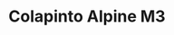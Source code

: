 ---
title: 'Colapinto Alpine M3'
category: 0_recientes
designSlug: 171-389-colapinto-2025-m3
image: '/products/idolos/colapinto-alpine-m3/principal.jpg'
imageHover: '/products/idolos/colapinto-alpine-m3/oversize.jpg'
prendas: [
   {   
        title: 'Remera',
        slug: 'remera',          
        image: '/products/idolos/colapinto-alpine-m3/normal.jpg',
        price: 'remerasPrecio',
        talles: 'remerasTalles'
    },
    {
        title: 'Remera Oversize',
        slug: 'remera-oversize',
        image: '/products/idolos/colapinto-alpine-m3/oversize.jpg',
        price: 'oversizePrecio',
        talles: 'oversizeTalles'
    },
    {
        title: 'Musculosa M',
        slug: 'musculosa-mujer',
        image: '/products/idolos/colapinto-alpine-m3/musculosa.jpg',
        price: 'musculosaPrecio',
        talles: 'musculosasMujerTalles'
    },
     {
        title: 'Musculosa H',
        slug: 'musculoso',
        image: '/products/idolos/colapinto-alpine-m3/musculoso.jpg',
        price: 'musculosaPrecio',
        talles: 'musculosasHombreTalles'
    },
    {
        title: 'Pupera Oversize',
        slug: 'pupera-oversize',
        image: '/products/idolos/colapinto-alpine-m3/pupera.jpg',
        price: 'remerasPrecio',
        talles: 'oversizePuperasTalles'
    },

    {
         title: 'Buzo',
         slug: 'buzo',
         image: '/products/idolos/colapinto-alpine-m3/buzo.jpg',
         price: buzosPrecio,
        talles: 'BuzosTalles'
     },
]
---